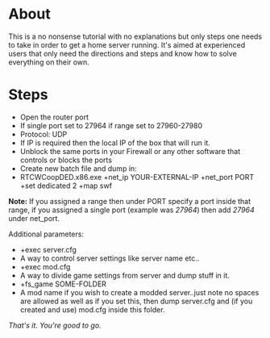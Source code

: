 # About #
This is a no nonsense tutorial with no explanations but only steps one needs to take in order to get a home server running. It's aimed at experienced users that only need the directions and steps and know how to solve everything on their own.

# Steps #
  * Open the router port
  * If single port set to 27964 if range set to 27960-27980
  * Protocol: UDP
  * If IP is required then the local IP of the box that will run it.
  * Unblock the same ports in your Firewall or any other software that controls or blocks the ports
  * Create new batch file and dump in:
  * RTCWCoopDED.x86.exe +net\_ip YOUR-EXTERNAL-IP +net\_port PORT +set dedicated 2 +map swf

**Note:** If you assigned a range then under PORT specify a port inside that range, if you assigned a single port (example was _27964_) then add _27964_ under net\_port.

Additional parameters:
  * +exec server.cfg
  * A way to control server settings like server name etc..
  * +exec mod.cfg
  * A way to divide game settings from server and dump stuff in it.
  * +fs\_game SOME-FOLDER
  * A mod name if you wish to create a modded server..just note no spaces are allowed as well as if you set this, then dump server.cfg and (if you created and use) mod.cfg inside this folder.

_That's it. You're good to go._